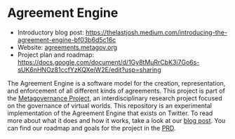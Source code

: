 # Agreement Engine

* Introductory blog post: https://thelastjosh.medium.com/introducing-the-agreement-engine-bf03b6d5c16c
* Website: [agreements.metagov.org](https://agreements.metagov.org)
* Project plan and roadmap: https://docs.google.com/document/d/1Gy8tMuRrCbK3i7Go6s-sUK6nHNOz81ccfYzKQXeiW2E/edit?usp=sharing

The Agreement Engine is a software model for the creation, representation, and enforcement of all different kinds of agreements. This project is part of the [Metagovernance Project](www.metagov.org), an interdisciplinary research project focused on the governance of virtual worlds. This repository is an experimental implementation of the Agreement Engine that exists on Twitter. To read more about what it does and how it works, take a look at our [blog post](https://thelastjosh.medium.com/introducing-the-agreement-engine-bf03b6d5c16c). You can find our roadmap and goals for the project in the [PRD](https://docs.google.com/document/d/1Gy8tMuRrCbK3i7Go6s-sUK6nHNOz81ccfYzKQXeiW2E/edit?usp=sharing).
